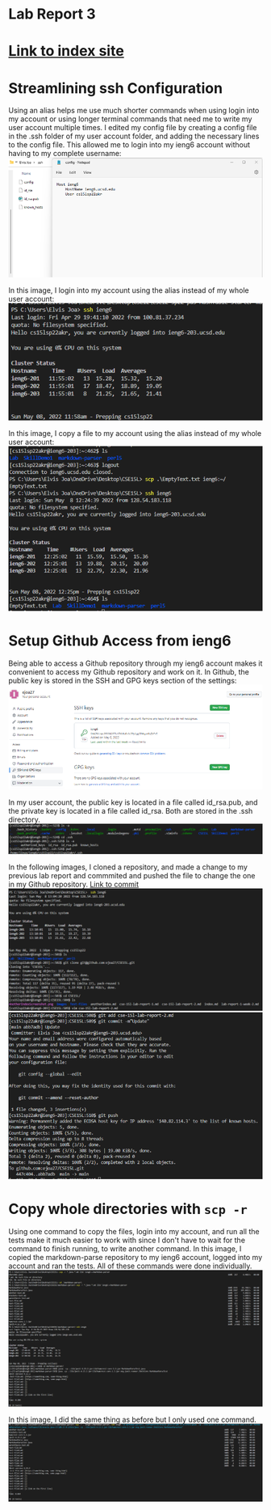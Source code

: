# Lab Report 3
# [Link to index site](https://ejoa27.github.io/CSE15L/index.html)
# Streamlining ssh Configuration
Using an alias helps me use much shorter commands when using login into my account or using longer terminal commands that need me to write my user account multiple times.
I edited my config file by creating a config file in the .ssh folder of my user account folder, and adding the necessary lines to the config file. This allowed me to login into my ieng6 account without having to my complete username:
![Config](Images/configLab3.png)

In this image, I login into my account using the alias instead of my whole user account:
![Login](Images/loginLab3.png)

In this image, I copy a file to my account using the alias instead of my whole user account:
![Copy](Images/copyLab3.png)

# Setup Github Access from ieng6
Being able to access a Github repository through my ieng6 account makes it convenient to access my Github repository and work on it.
In Github, the public key is stored in the SSH and GPG keys section of the settings:
![PublicKey](Images/PublicKeyLab3.png)

In my user account, the public key is located in a file called id_rsa.pub, and the private key is located in a file called id_rsa. Both are stored in the .ssh directory.
![PrivateKey](Images/PrivateKeyLab3.png)

In the following images, I cloned a repository, and made a change to my previous lab report and commmited and pushed the file to change the one in my Github repository. [Link to commit](https://github.com/ejoa27/CSE15L/commit/abb7adbc51bcc462ef167420244cf83524275c3f)
![editLab3](Images/editLab3.png)
![AddAndCommit](Images/AddAndCommitLab3.png)

# Copy whole directories with `scp -r`
Using one command to copy the files, login into my account, and run all the tests make it much easier to work with since I don't have to wait for the command to finish running, to write another command.
In this image, I copied the markdown-parse repository to my ieng6 account, logged into my account and ran the tests. All of these commands were done individually.
![IndividualSteps](Images/ShortLab3.png)

In this image, I did the same thing as before but I only used one command.
![LastPart](Images/SCPLastPartLab3.png)

